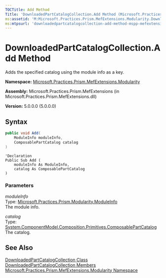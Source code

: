 ```yaml
---
TOCTitle: Add Method
Title: 'DownloadedPartCatalogCollection.Add Method (Microsoft.Practices.Prism.MefExtensions.Modularity)'
ms:assetid: 'M:Microsoft.Practices.Prism.MefExtensions.Modularity.DownloadedPartCatalogCollection.Add(Microsoft.Practices.Prism.Modularity.ModuleInfo,System.ComponentModel.Composition.Primitives.ComposablePartCatalog)'
ms:mtpsurl: 'downloadedpartcatalogcollection-add-method-mspp-mefextensions-modularity.md'
---
```


# DownloadedPartCatalogCollection.Add Method

Adds the specified catalog using the module info as a key.

**Namespace:** [Microsoft.Practices.Prism.MefExtensions.Modularity](/patterns-practices/reference/mspp-mefextensions-namespace) 

**Assembly:** Microsoft.Practices.Prism.MefExtensions (in Microsoft.Practices.Prism.MefExtensions.dll)

**Version:** 5.0.0.0 (5.0.0.0)

## Syntax

```C#
public void Add(
	ModuleInfo moduleInfo,
	ComposablePartCatalog catalog
)
```
```VB
'Declaration
Public Sub Add ( 
	moduleInfo As ModuleInfo,
	catalog As ComposablePartCatalog
)
```

### Parameters

*moduleInfo*  
Type: [Microsoft.Practices.Prism.Modularity.ModuleInfo](/patterns-practices/reference/moduleinfo-class-mspp-modularity)  
The module info.

*catalog*  
Type: [System.ComponentModel.Composition.Primitives.ComposablePartCatalog](/patterns-practices/reference/moduleinfo-class-mspp-modularity)  
The catalog.

## See Also
[DownloadedPartCatalogCollection Class](/patterns-practices/reference/downloadedpartcatalogcollection-class-mspp-mefextensions-modularity)<br/>
[DownloadedPartCatalogCollection Members](/patterns-practices/reference/downloadedpartcatalogcollection-members-mspp-mefextensions-modularity)<br/>
[Microsoft.Practices.Prism.MefExtensions.Modularity Namespace](/patterns-practices/reference/mspp-mefextensions-namespace)<br/>